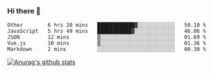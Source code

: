 ### Hi there 👋



<!--
**webB1an/webB1an** is a ✨ _special_ ✨ repository because its `README.md` (this file) appears on your GitHub profile.

Here are some ideas to get you started:

- 🔭 I’m currently working on ...
- 🌱 I’m currently learning ...
- 👯 I’m looking to collaborate on ...
- 🤔 I’m looking for help with ...
- 💬 Ask me about ...
- 📫 How to reach me: ...
- 😄 Pronouns: ...
- ⚡ Fun fact: ...
-->

<!--START_SECTION:waka-->

```text
Other        6 hrs 20 mins   ████████████▓░░░░░░░░░░░░   50.10 %
JavaScript   5 hrs 49 mins   ███████████▓░░░░░░░░░░░░░   46.06 %
JSON         12 mins         ▒░░░░░░░░░░░░░░░░░░░░░░░░   01.69 %
Vue.js       10 mins         ▒░░░░░░░░░░░░░░░░░░░░░░░░   01.36 %
Markdown     2 mins          ░░░░░░░░░░░░░░░░░░░░░░░░░   00.30 %
```

<!--END_SECTION:waka-->


[![Anurag's github stats](https://github-readme-stats.vercel.app/api?username=webB1an&show_icons=true&theme=radical)](https://github.com/anuraghazra/github-readme-stats)

